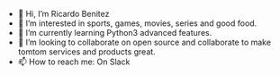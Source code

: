 - 👋 Hi, I’m Ricardo Benitez
- 👀 I’m interested in sports, games, movies, series and good food.
- 🌱 I’m currently learning Python3 advanced features.
- 💞️ I’m looking to collaborate on open source and collaborate to make tomtom services and products great.
- 📫 How to reach me: On Slack

<!---
ricardoarturobenitezcruz-tomtom/ricardoarturobenitezcruz-tomtom is a ✨ special ✨ repository because its `README.md` (this file) appears on your GitHub profile.
You can click the Preview link to take a look at your changes.
--->
